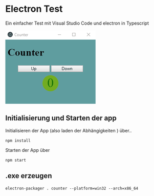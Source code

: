 # Electron Test
Ein einfacher Test mit Visual Studio Code und electron in Typescript

![counter](counter.gif)

## Initialisierung und Starten der app

Initialisieren der App (also laden der Abhängigkeiten ) über..
```
npm install
```


Starten der App über
```
npm start
```
## .exe erzeugen

```
electron-packager . counter --platform=win32 --arch=x86_64
```